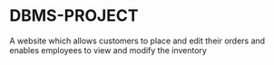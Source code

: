 # DBMS-PROJECT
A website which allows customers to place and edit their orders and enables employees to view and modify the inventory
